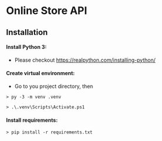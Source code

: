 # Online Store API

## Installation

#### Install Python 3:

- Please checkout https://realpython.com/installing-python/

#### Create virtual environment:

- Go to you project directory, then

```shell
> py -3 -m venv .venv
```

```shell
> .\.venv\Scripts\Activate.ps1
```

#### Install requirements:

```shell
> pip install -r requirements.txt
```
